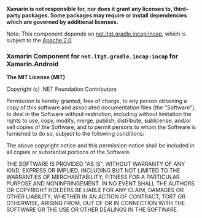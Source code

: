 **Xamarin is not responsible for, nor does it grant any licenses to, third-party packages. Some packages may require or install dependencies which are governed by additional licenses.**

Note: This component depends on [net.ltgt.gradle.incap:incap](https://github.com/tbroyer/gradle-incap-helper), which is subject to the [Apache 2.0](https://github.com/tbroyer/gradle-incap-helper/blob/main/LICENSE)

### Xamarin Component for `net.ltgt.gradle.incap:incap` for Xamarin.Android

**The MIT License (MIT)**

Copyright (c) .NET Foundation Contributors

Permission is hereby granted, free of charge, to any person obtaining a copy of this software and associated documentation files (the "Software"), to deal in the Software without restriction, including without limitation the rights to use, copy, modify, merge, publish, distribute, sublicense, and/or sell copies of the Software, and to permit persons to whom the Software is furnished to do so, subject to the following conditions:

The above copyright notice and this permission notice shall be included in all copies or substantial portions of the Software.

THE SOFTWARE IS PROVIDED "AS IS", WITHOUT WARRANTY OF ANY KIND, EXPRESS OR IMPLIED, INCLUDING BUT NOT LIMITED TO THE WARRANTIES OF MERCHANTABILITY, FITNESS FOR A PARTICULAR PURPOSE AND NONINFRINGEMENT. IN NO EVENT SHALL THE AUTHORS OR COPYRIGHT HOLDERS BE LIABLE FOR ANY CLAIM, DAMAGES OR OTHER LIABILITY, WHETHER IN AN ACTION OF CONTRACT, TORT OR OTHERWISE, ARISING FROM, OUT OF OR IN CONNECTION WITH THE SOFTWARE OR THE USE OR OTHER DEALINGS IN THE SOFTWARE.
